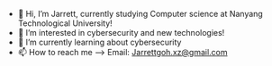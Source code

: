 - 👋 Hi, I’m Jarrett, currently studying Computer science at Nanyang Technological University!
- 👀 I’m interested in cybersecurity and new technologies!
- 🌱 I’m currently learning about cybersecurity
- 📫 How to reach me --> Email: Jarrettgoh.xz@gmail.com

<!---
Jarrettgohh/Jarrettgohh is a ✨ special ✨ repository because its `README.md` (this file) appears on your GitHub profile.
You can click the Preview link to take a look at your changes.
--->
